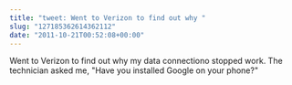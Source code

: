 ```yaml
---
title: "tweet: Went to Verizon to find out why "
slug: "127185362614362112"
date: "2011-10-21T00:52:08+00:00"
---
```

Went to Verizon to find out why my data connectiono stopped work. The technician asked me, "Have you installed Google on your phone?"